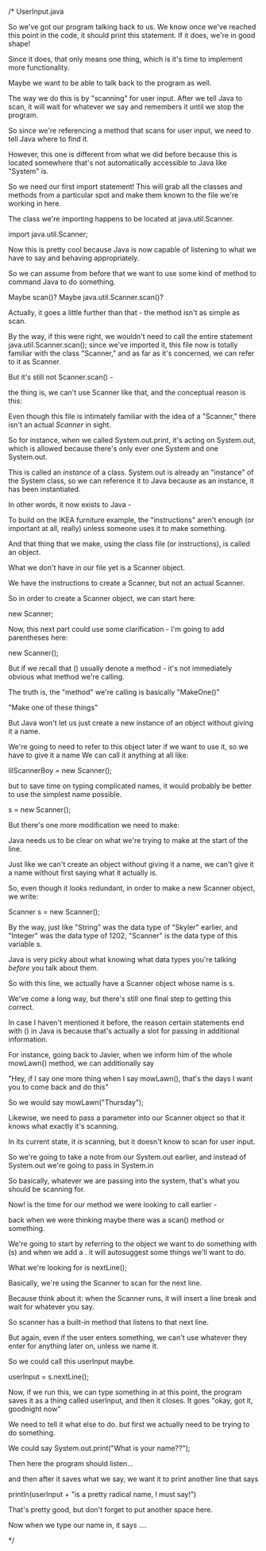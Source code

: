 /*
UserInput.java

So we've got our program talking back to us. We know once we've reached this point in the code, it should print this
statement. If it does, we're in good shape!

Since it does, that only means one thing, which is it's time to implement more functionality.

Maybe we want to be able to talk back to the program as well.

The way we do this is by "scanning" for user input. After we tell Java to scan, it will wait for whatever we say
and remembers it until we stop the program.

So since we're referencing a method that scans for user input, we need to tell Java where to find it.

However, this one is different from what we did before because this is located somewhere that's not automatically
accessible to Java like "System" is.

So we need our first import statement! This will grab all the classes and methods from a particular spot and make them
known to the file we're working in here.

The class we're importing happens to be located at java.util.Scanner.

import java.util.Scanner;

Now this is pretty cool because Java is now capable of listening to what we have to say and behaving appropriately.

So we can assume from before that we want to use some kind of method to command Java to do something.

Maybe scan()? Maybe java.util.Scanner.scan()?

Actually, it goes a little further than that - the method isn't as simple as scan.

By the way, if this were right, we wouldn't need to call the entire statement java.util.Scanner.scan();
since we've imported it, this file now is totally familiar with the class "Scanner,"
and as far as it's concerned, we can refer to it as Scanner.

But it's still not Scanner.scan() -

the thing is, we can't use Scanner like that, and the conceptual reason is this:

Even though this file is intimately familiar with the idea of a "Scanner,"
there isn't an actual *Scanner* in sight.

So for instance, when we called System.out.print, it's acting on System.out, which is allowed because there's only
ever one System and one System.out.

This is called an *instance* of a class. System.out is already an "instance" of the System class, so we can reference it
to Java because as an instance, it has been instantiated.

In other words, it now exists to Java -

To build on the IKEA furniture example, the "instructions" aren't enough (or important at all, really) unless someone
uses it to make something.

And that thing that we make, using the class file (or instructions), is called an object.

What we don't have in our file yet is a Scanner object.

We have the instructions to create a Scanner, but not an actual Scanner.

So in order to create a Scanner object, we can start here:

new Scanner;

Now, this next part could use some clarification - I'm going to add parentheses here:

new Scanner();

But if we recall that () usually denote a method -
 it's not immediately obvious what method we're calling.

The truth is, the "method" we're calling is basically "MakeOne()"

"Make one of these things"

But Java won't let us just create a new instance of an object without giving it a name.

We're going to need to refer to this object later if we want to use it, so we have to give it a name
We can call it anything at all like:

lilScannerBoy = new Scanner();

but to save time on typing complicated names, it would probably be better to use the simplest name possible.

s = new Scanner();

But there's one more modification we need to make:

Java needs us to be clear on what we're trying to make at the start of the line.

Just like we can't create an object without giving it a name, we can't give it a name without first saying
what it actually is.

So, even though it looks redundant, in order to make a new Scanner object, we write:

Scanner s = new Scanner();

By the way, just like "String" was the data type of "Skyler" earlier, and "Integer" was the data type of 1202,
"Scanner" is the data type of this variable s.

Java is very picky about what knowing what data types you're talking *before* you talk about them.

So with this line, we actually have a Scanner object whose name is s.

We've come a long way, but there's still one final step to getting this correct.

In case I haven't mentioned it before, the reason certain statements end with () in Java is because that's
actually a slot for passing in additional information.

For instance, going back to Javier, when we inform him of the whole mowLawn() method, we can additionally say

"Hey, if I say one more thing when I say mowLawn(), that's the days I want you to come back and do this"

So we would say mowLawn("Thursday");

Likewise, we need to pass a parameter into our Scanner object so that it knows what exactly it's scanning.

In its current state, it *is* scanning, but it doesn't know to scan for user input.

So we're going to take a note from our System.out earlier, and instead of System.out we're going to pass in System.in

So basically, whatever we are passing into the system, that's what you should be scanning for.

Now! is the time for our method we were looking to call earlier -

back when we were thinking maybe there was a scan() method or something.

We're going to start by referring to the object we want to do something with (s) and when we add a .
it will autosuggest some things we'll want to do.

What we're looking for is nextLine();

Basically, we're using the Scanner to scan for the next line.

Because think about it: when the Scanner runs, it will insert a line break and wait for whatever you say.

So scanner has a built-in method that listens to that next line.

But again, even if the user enters something, we can't use whatever they enter for anything later on, unless we name it.

So we could call this userInput maybe.

userInput = s.nextLine();

Now, if we run this, we can type something in at this point, the program saves it as a thing called userInput, and
then it closes. It goes "okay, got it, goodnight now"

We need to tell it what else to do. but first we actually need to be trying to do something.

We could say System.out.print("What is your name??");

Then here the program should listen...

and then after it saves what we say, we want it to print another line that says

println(userInput + "is a pretty radical name, I must say!")

That's pretty good, but don't forget to put another space here.

Now when we type our name in, it says ....

 */